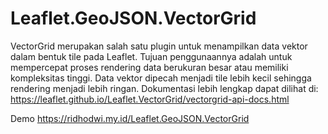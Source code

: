 # Leaflet.GeoJSON.VectorGrid

VectorGrid merupakan salah satu plugin untuk menampilkan data vektor dalam bentuk tile pada Leaflet. Tujuan penggunaannya adalah untuk mempercepat proses rendering data berukuran besar atau memiliki kompleksitas tinggi. Data vektor dipecah menjadi tile lebih kecil sehingga rendering menjadi lebih ringan. Dokumentasi lebih lengkap dapat dilihat di:
https://leaflet.github.io/Leaflet.VectorGrid/vectorgrid-api-docs.html

Demo 
https://ridhodwi.my.id/Leaflet.GeoJSON.VectorGrid

